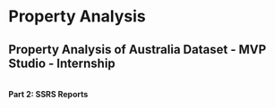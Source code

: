 # Property Analysis
## Property Analysis of Australia Dataset - MVP Studio - Internship
<br>**Part 2: SSRS Reports**

